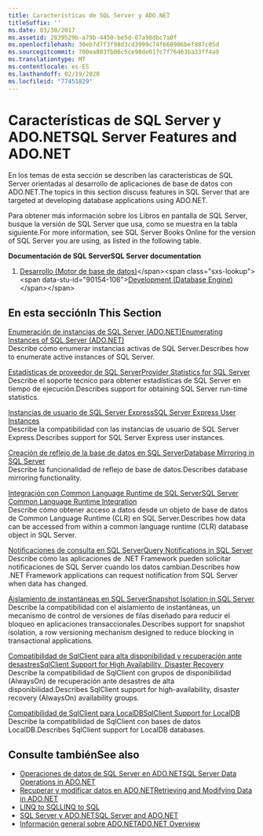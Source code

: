 ```yaml
---
title: Características de SQL Server y ADO.NET
titleSuffix: ''
ms.date: 03/30/2017
ms.assetid: 2839529b-a79b-4450-be5d-07a98dbc7a0f
ms.openlocfilehash: 30eb7d7f3f98d3cd3999c74f660986bef887c05d
ms.sourcegitcommit: 700ea803fb06c5ce98de017c7f76463ba33ff4a9
ms.translationtype: MT
ms.contentlocale: es-ES
ms.lasthandoff: 02/19/2020
ms.locfileid: "77451829"
---
```

# <a name="sql-server-features-and-adonet"></a><span data-ttu-id="90154-102">Características de SQL Server y ADO.NET</span><span class="sxs-lookup"><span data-stu-id="90154-102">SQL Server Features and ADO.NET</span></span>
<span data-ttu-id="90154-103">En los temas de esta sección se describen las características de SQL Server orientadas al desarrollo de aplicaciones de base de datos con ADO.NET.</span><span class="sxs-lookup"><span data-stu-id="90154-103">The topics in this section discuss features in SQL Server that are targeted at developing database applications using ADO.NET.</span></span>  
  
 <span data-ttu-id="90154-104">Para obtener más información sobre los Libros en pantalla de SQL Server, busque la versión de SQL Server que usa, como se muestra en la tabla siguiente.</span><span class="sxs-lookup"><span data-stu-id="90154-104">For more information, see SQL Server Books Online for the version of SQL Server you are using, as listed in the following table.</span></span>  
  
 <span data-ttu-id="90154-105">**Documentación de SQL Server**</span><span class="sxs-lookup"><span data-stu-id="90154-105">**SQL Server documentation**</span></span>  
  
1. <span data-ttu-id="90154-106">[Desarrollo (Motor de base de datos)](https://docs.microsoft.com/previous-versions/sql/sql-server-2008/bb500155(v=sql.100))</span><span class="sxs-lookup"><span data-stu-id="90154-106">[Development (Database Engine)](https://docs.microsoft.com/previous-versions/sql/sql-server-2008/bb500155(v=sql.100))</span></span>  
  
## <a name="in-this-section"></a><span data-ttu-id="90154-107">En esta sección</span><span class="sxs-lookup"><span data-stu-id="90154-107">In This Section</span></span>  
 [<span data-ttu-id="90154-108">Enumeración de instancias de SQL Server (ADO.NET)</span><span class="sxs-lookup"><span data-stu-id="90154-108">Enumerating Instances of SQL Server (ADO.NET)</span></span>](enumerating-instances-of-sql-server.md)  
 <span data-ttu-id="90154-109">Describe cómo enumerar instancias activas de SQL Server.</span><span class="sxs-lookup"><span data-stu-id="90154-109">Describes how to enumerate active instances of SQL Server.</span></span>  
  
 [<span data-ttu-id="90154-110">Estadísticas de proveedor de SQL Server</span><span class="sxs-lookup"><span data-stu-id="90154-110">Provider Statistics for SQL Server</span></span>](provider-statistics-for-sql-server.md)  
 <span data-ttu-id="90154-111">Describe el soporte técnico para obtener estadísticas de SQL Server en tiempo de ejecución.</span><span class="sxs-lookup"><span data-stu-id="90154-111">Describes support for obtaining SQL Server run-time statistics.</span></span>  
  
 [<span data-ttu-id="90154-112">Instancias de usuario de SQL Server Express</span><span class="sxs-lookup"><span data-stu-id="90154-112">SQL Server Express User Instances</span></span>](sql-server-express-user-instances.md)  
 <span data-ttu-id="90154-113">Describe la compatibilidad con las instancias de usuario de SQL Server Express.</span><span class="sxs-lookup"><span data-stu-id="90154-113">Describes support for SQL Server Express user instances.</span></span>  
  
 [<span data-ttu-id="90154-114">Creación de reflejo de la base de datos en SQL Server</span><span class="sxs-lookup"><span data-stu-id="90154-114">Database Mirroring in SQL Server</span></span>](database-mirroring-in-sql-server.md)  
 <span data-ttu-id="90154-115">Describe la funcionalidad de reflejo de base de datos.</span><span class="sxs-lookup"><span data-stu-id="90154-115">Describes database mirroring functionality.</span></span>  
  
 [<span data-ttu-id="90154-116">Integración con Common Language Runtime de SQL Server</span><span class="sxs-lookup"><span data-stu-id="90154-116">SQL Server Common Language Runtime Integration</span></span>](sql-server-common-language-runtime-integration.md)  
 <span data-ttu-id="90154-117">Describe cómo obtener acceso a datos desde un objeto de base de datos de Common Language Runtime (CLR) en SQL Server.</span><span class="sxs-lookup"><span data-stu-id="90154-117">Describes how data can be accessed from within a common language runtime (CLR) database object in SQL Server.</span></span>  
  
 [<span data-ttu-id="90154-118">Notificaciones de consulta en SQL Server</span><span class="sxs-lookup"><span data-stu-id="90154-118">Query Notifications in SQL Server</span></span>](query-notifications-in-sql-server.md)  
 <span data-ttu-id="90154-119">Describe cómo las aplicaciones de .NET Framework pueden solicitar notificaciones de SQL Server cuando los datos cambian.</span><span class="sxs-lookup"><span data-stu-id="90154-119">Describes how .NET Framework applications can request notification from SQL Server when data has changed.</span></span>  
  
 [<span data-ttu-id="90154-120">Aislamiento de instantáneas en SQL Server</span><span class="sxs-lookup"><span data-stu-id="90154-120">Snapshot Isolation in SQL Server</span></span>](snapshot-isolation-in-sql-server.md)  
 <span data-ttu-id="90154-121">Describe la compatibilidad con el aislamiento de instantáneas, un mecanismo de control de versiones de filas diseñado para reducir el bloqueo en aplicaciones transaccionales.</span><span class="sxs-lookup"><span data-stu-id="90154-121">Describes support for snapshot isolation, a row versioning mechanism designed to reduce blocking in transactional applications.</span></span>  
  
 [<span data-ttu-id="90154-122">Compatibilidad de SqlClient para alta disponibilidad y recuperación ante desastres</span><span class="sxs-lookup"><span data-stu-id="90154-122">SqlClient Support for High Availability, Disaster Recovery</span></span>](sqlclient-support-for-high-availability-disaster-recovery.md)  
 <span data-ttu-id="90154-123">Describe la compatibilidad de SqlClient con grupos de disponibilidad (AlwaysOn) de recuperación ante desastres de alta disponibilidad.</span><span class="sxs-lookup"><span data-stu-id="90154-123">Describes SqlClient support for high-availability, disaster recovery (AlwaysOn) availability groups.</span></span>  
  
 [<span data-ttu-id="90154-124">Compatibilidad de SqlClient para LocalDB</span><span class="sxs-lookup"><span data-stu-id="90154-124">SqlClient Support for LocalDB</span></span>](sqlclient-support-for-localdb.md)  
 <span data-ttu-id="90154-125">Describe la compatibilidad de SqlClient con bases de datos LocalDB.</span><span class="sxs-lookup"><span data-stu-id="90154-125">Describes SqlClient support for LocalDB databases.</span></span>  
  
## <a name="see-also"></a><span data-ttu-id="90154-126">Consulte también</span><span class="sxs-lookup"><span data-stu-id="90154-126">See also</span></span>

- [<span data-ttu-id="90154-127">Operaciones de datos de SQL Server en ADO.NET</span><span class="sxs-lookup"><span data-stu-id="90154-127">SQL Server Data Operations in ADO.NET</span></span>](sql-server-data-operations.md)
- [<span data-ttu-id="90154-128">Recuperar y modificar datos en ADO.NET</span><span class="sxs-lookup"><span data-stu-id="90154-128">Retrieving and Modifying Data in ADO.NET</span></span>](../retrieving-and-modifying-data.md)
- [<span data-ttu-id="90154-129">LINQ to SQL</span><span class="sxs-lookup"><span data-stu-id="90154-129">LINQ to SQL</span></span>](./linq/index.md)
- [<span data-ttu-id="90154-130">SQL Server y ADO.NET</span><span class="sxs-lookup"><span data-stu-id="90154-130">SQL Server and ADO.NET</span></span>](index.md)
- [<span data-ttu-id="90154-131">Información general sobre ADO.NET</span><span class="sxs-lookup"><span data-stu-id="90154-131">ADO.NET Overview</span></span>](../ado-net-overview.md)
